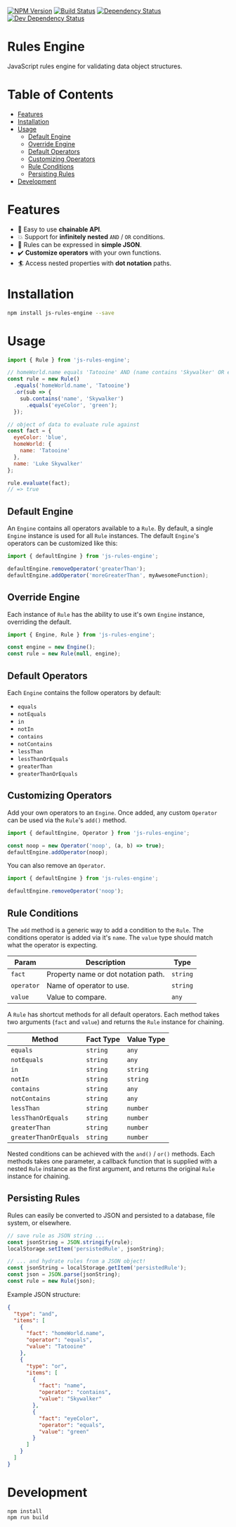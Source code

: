 [![NPM Version](https://badge.fury.io/js/js-rules-engine.svg)](https://badge.fury.io/js/js-rules-engine)
[![Build Status](https://travis-ci.org/justinlettau/js-rules-engine.svg?branch=master)](https://travis-ci.org/justinlettau/js-rules-engine)
[![Dependency Status](https://david-dm.org/justinlettau/js-rules-engine.svg)](https://david-dm.org/justinlettau/js-rules-engine)
[![Dev Dependency Status](https://david-dm.org/justinlettau/js-rules-engine/dev-status.svg)](https://david-dm.org/justinlettau/js-rules-engine?type=dev)

# Rules Engine
JavaScript rules engine for validating data object structures.

# Table of Contents
- [Features](#features)
- [Installation](#installation)
- [Usage](#usage)
  - [Default Engine](#default-engine)
  - [Override Engine](#override-engine)
  - [Default Operators](#default-operators)
  - [Customizing Operators](#customizing-operators)
  - [Rule Conditions](#rule-conditions)
  - [Persisting Rules](#persisting-rules)
- [Development](#development)

# Features
- 💪 Easy to use **chainable API**.
- 💥 Support for **infinitely nested** `AND` / `OR` conditions.
- 🚀 Rules can be expressed in **simple JSON**.
- ✔️ **Customize operators** with your own functions.
- 🏄 Access nested properties with **dot notation** paths.

# Installation
```bash
npm install js-rules-engine --save
```

# Usage
```js
import { Rule } from 'js-rules-engine';

// homeWorld.name equals 'Tatooine' AND (name contains 'Skywalker' OR eyeColor is 'green')
const rule = new Rule()
  .equals('homeWorld.name', 'Tatooine')
  .or(sub => {
    sub.contains('name', 'Skywalker')
      .equals('eyeColor', 'green');
  });

// object of data to evaluate rule against
const fact = {
  eyeColor: 'blue',
  homeWorld: {
    name: 'Tatooine'
  },
  name: 'Luke Skywalker'
};

rule.evaluate(fact);
// => true
```

## Default Engine
An `Engine` contains all operators available to a `Rule`. By default, a single `Engine` instance is used for all `Rule` instances. The default `Engine`'s operators can be customized like this:

```js
import { defaultEngine } from 'js-rules-engine';

defaultEngine.removeOperator('greaterThan');
defaultEngine.addOperator('moreGreaterThan', myAwesomeFunction);
```

## Override Engine
Each instance of `Rule` has the ability to use it's own `Engine` instance, overriding the default.

```js
import { Engine, Rule } from 'js-rules-engine';

const engine = new Engine();
const rule = new Rule(null, engine);
```

## Default Operators
Each `Engine` contains the follow operators by default:

- `equals`
- `notEquals`
- `in`
- `notIn`
- `contains`
- `notContains`
- `lessThan`
- `lessThanOrEquals`
- `greaterThan`
- `greaterThanOrEquals`

## Customizing Operators
Add your own operators to an `Engine`. Once added, any custom `Operator` can be used via the `Rule`'s `add()` method.

```js
import { defaultEngine, Operator } from 'js-rules-engine';

const noop = new Operator('noop', (a, b) => true);
defaultEngine.addOperator(noop);
```

You can also remove an `Operator`.
```js
import { defaultEngine } from 'js-rules-engine';

defaultEngine.removeOperator('noop');
```

## Rule Conditions
The `add` method is a generic way to add a condition to the `Rule`. The conditions operator is added via it's `name`.
The `value` type should match what the operator is expecting.

| Param      | Description                         | Type     |
|------------|-------------------------------------|----------|
| `fact`     | Property name or dot notation path. | `string` |
| `operator` | Name of operator to use.            | `string` |
| `value`    | Value to compare.                   | `any`    |

A `Rule` has shortcut methods for all default operators. Each method takes two arguments (`fact` and `value`) and returns
the `Rule` instance for chaining.

| Method                | Fact Type | Value Type |
|-----------------------|-----------|------------|
| `equals`              | `string`  | `any`      |
| `notEquals`           | `string`  | `any`      |
| `in`                  | `string`  | `string`   |
| `notIn`               | `string`  | `string`   |
| `contains`            | `string`  | `any`      |
| `notContains`         | `string`  | `any`      |
| `lessThan`            | `string`  | `number`   |
| `lessThanOrEquals`    | `string`  | `number`   |
| `greaterThan`         | `string`  | `number`   |
| `greaterThanOrEquals` | `string`  | `number`   |

Nested conditions can be achieved with the `and()` / `or()` methods. Each methods takes one parameter, a callback
function that is supplied with a nested `Rule` instance as the first argument, and returns the original `Rule` instance
for chaining.

## Persisting Rules
Rules can easily be converted to JSON and persisted to a database, file system, or elsewhere.

```js
// save rule as JSON string ...
const jsonString = JSON.stringify(rule);
localStorage.setItem('persistedRule', jsonString);
```

```js
// ... and hydrate rules from a JSON object!
const jsonString = localStorage.getItem('persistedRule');
const json = JSON.parse(jsonString);
const rule = new Rule(json);
```

Example JSON structure:
```json
{
  "type": "and",
  "items": [
    {
      "fact": "homeWorld.name",
      "operator": "equals",
      "value": "Tatooine"
    },
    {
      "type": "or",
      "items": [
        {
          "fact": "name",
          "operator": "contains",
          "value": "Skywalker"
        },
        {
          "fact": "eyeColor",
          "operator": "equals",
          "value": "green"
        }
      ]
    }
  ]
}
```

# Development
```
npm install
npm run build
```
